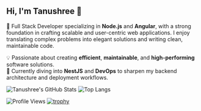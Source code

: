 ## Hi, I'm Tanushree 👋

<!--
**TanushreeGangwal/TanushreeGangwal** is a ✨ _special_ ✨ repository because its `README.md` (this file) appears on your GitHub profile.
-->

🚀 Full Stack Developer specializing in **Node.js** and **Angular**, with a strong foundation in crafting scalable and user-centric web applications. I enjoy translating complex problems into elegant solutions and writing clean, maintainable code.

💡 Passionate about creating **efficient**, **maintainable**, and **high-performing** software solutions.  
🧠 Currently diving into **NestJS** and **DevOps** to sharpen my backend architecture and deployment workflows.

![Tanushree's GitHub Stats](https://github-readme-stats.vercel.app/api?username=Tanushree-jain&show_icons=true&theme=radical)
![Top Langs](https://github-readme-stats.vercel.app/api/top-langs/?username=Tanushree-jain&layout=compact&theme=radical)

![Profile Views](https://komarev.com/ghpvc/?username=Tanushree-jain&label=Profile%20views&color=0e75b6&style=flat)
[![trophy](https://github-profile-trophy.vercel.app/?username=Tanushree-jain&theme=onedark)](https://github.com/ryo-ma/github-profile-trophy)
